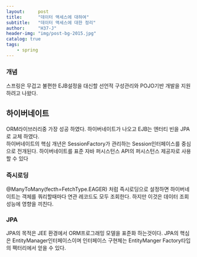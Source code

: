 ```yaml
---
layout:     post
title:      "데이터 액세스에 대하여"
subtitle:   "데이터 액세스에 대한 정리"
author:     "H37-J"
header-img: "img/post-bg-2015.jpg"
catalog: true
tags:
    - spring
---
```


### 개념

스프링은 무겁고 불편한 EJB설정을 대신할 선언적 구성관리와 POJO기반 개발을 지원하려고 나왔다.

## 하이버네이트

ORM라이브러리중 가장 성공 하였다. 하이버네이트가 나오고 EJB는 엔터티 빈을 JPA로 교체 하였다.  
하이버네이트의 핵심 개년은 SessionFactory가 관리하는 Session인터페이스를 중심으로 전개된다.
하이버네이트를 표준 자바 퍼시스턴스 API의 퍼시스턴스 제공자로 사용 할 수 있다

### 즉시로딩

@ManyToMany(fecth=FetchType.EAGER) 처럼 즉시로딩으로 설정하면 하이버네이트는 객체를 쿼리할때마다 연관 레코드도 모두 조회한다. 하지만 이것은 데이터 조회성능에 영향을 끼친다.

### JPA

JPA의 목적은 JEE 환경에서 ORM프로그래밍 모델을 표준화 하는것이다.
JPA의 핵심은 EntityManager인터페이스이며 인터페이스 구현체는 EntityManger Factory타입의 팩터리에서 얻을 수 있다.